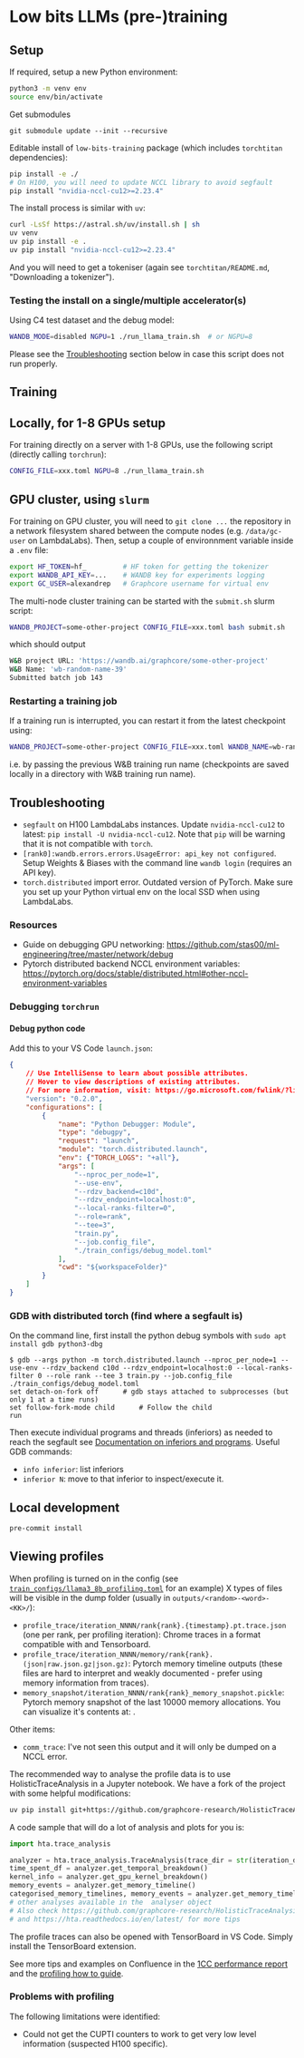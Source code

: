 # Low bits LLMs (pre-)training

## Setup

If required, setup a new Python environment:
```bash
python3 -m venv env
source env/bin/activate
```

Get submodules
```
git submodule update --init --recursive
```

Editable install of `low-bits-training` package (which includes `torchtitan` dependencies):
```bash
pip install -e ./
# On H100, you will need to update NCCL library to avoid segfault
pip install "nvidia-nccl-cu12>=2.23.4"
```

The install process is similar with `uv`:
```bash
curl -LsSf https://astral.sh/uv/install.sh | sh
uv venv
uv pip install -e .
uv pip install "nvidia-nccl-cu12>=2.23.4"
```

And you will need to get a tokeniser (again see `torchtitan/README.md`, "Downloading a tokenizer").

### Testing the install on a single/multiple accelerator(s)

Using C4 test dataset and the debug model:
```bash
WANDB_MODE=disabled NGPU=1 ./run_llama_train.sh  # or NGPU=8
```
Please see the [Troubleshooting](#troubleshooting) section below in case this script does not run properly.

## Training

## Locally, for 1-8 GPUs setup

For training directly on a server with 1-8 GPUs, use the following script (directly calling `torchrun`):
```bash
CONFIG_FILE=xxx.toml NGPU=8 ./run_llama_train.sh
```

## GPU cluster, using `slurm`

For training on GPU cluster, you will need to `git clone ...` the repository in a network filesystem shared between the compute nodes (e.g. `/data/gc-user` on LambdaLabs). Then, setup a couple of environnment variable inside a `.env` file:
```bash
export HF_TOKEN=hf_         # HF token for getting the tokenizer
export WANDB_API_KEY=...    # WANDB key for experiments logging
export GC_USER=alexandrep   # Graphcore username for virtual env
```

The multi-node cluster training can be started with the `submit.sh` slurm script:
```bash
WANDB_PROJECT=some-other-project CONFIG_FILE=xxx.toml bash submit.sh
```
which should output
```bash
W&B project URL: 'https://wandb.ai/graphcore/some-other-project'
W&B Name: 'wb-random-name-39'
Submitted batch job 143
```

### Restarting a training job

If a training run is interrupted, you can restart it from the latest checkpoint using:
```bash
WANDB_PROJECT=some-other-project CONFIG_FILE=xxx.toml WANDB_NAME=wb-random-name-39 bash submit.sh
```
i.e. by passing the previous W&B training run name (checkpoints are saved locally in a directory with W&B training run name).

## Troubleshooting

* `segfault` on H100 LambdaLabs instances. Update `nvidia-nccl-cu12` to latest: `pip install -U nvidia-nccl-cu12`. Note that `pip` will be warning that it is not compatible with `torch`.
* `[rank0]:wandb.errors.errors.UsageError: api_key not configured`. Setup Weights & Biases with the command line `wandb login` (requires an API key).
* `torch.distributed` import error. Outdated version of PyTorch. Make sure you set up your Python virtual env on the local SSD when using LambdaLabs.

### Resources

* Guide on debugging GPU networking: https://github.com/stas00/ml-engineering/tree/master/network/debug
* Pytorch distributed backend NCCL environment variables: https://pytorch.org/docs/stable/distributed.html#other-nccl-environment-variables

### Debugging `torchrun`

#### Debug python code

Add this to your VS Code `launch.json`:

```json
{
    // Use IntelliSense to learn about possible attributes.
    // Hover to view descriptions of existing attributes.
    // For more information, visit: https://go.microsoft.com/fwlink/?linkid=830387
    "version": "0.2.0",
    "configurations": [
        {
            "name": "Python Debugger: Module",
            "type": "debugpy",
            "request": "launch",
            "module": "torch.distributed.launch",
            "env": {"TORCH_LOGS": "+all"},
            "args": [
                "--nproc_per_node=1",
                "--use-env",
                "--rdzv_backend=c10d",
                "--rdzv_endpoint=localhost:0",
                "--local-ranks-filter=0",
                "--role=rank",
                "--tee=3",
                "train.py",
                "--job.config_file",
                "./train_configs/debug_model.toml"
            ],
            "cwd": "${workspaceFolder}"
        }
    ]
}
```

### GDB with distributed torch (find where a segfault is)

On the command line, first install the python debug symbols with `sudo apt install gdb python3-dbg`

```console
$ gdb --args python -m torch.distributed.launch --nproc_per_node=1 --use-env --rdzv_backend c10d --rdzv_endpoint=localhost:0 --local-ranks-filter 0 --role rank --tee 3 train.py --job.config_file ./train_configs/debug_model.toml
set detach-on-fork off      # gdb stays attached to subprocesses (but only 1 at a time runs)
set follow-fork-mode child      # Follow the child
run
```

Then execute individual programs and threads (inferiors) as needed to reach the segfault
see [Documentation on inferiors and programs](https://www.zeuthen.desy.de/unix/unixguide/infohtml/gdb/Inferiors-and-Programs.html).
Useful GDB commands:

* `info inferior`: list inferiors
* `inferior N`: move to that inferior to inspect/execute it.

## Local development

```bash
pre-commit install
```

## Viewing profiles

When profiling is turned on in the config (see [`train_configs/llama3_8b_profiling.toml`](train_configs/llama3_8b_profiling.toml) for an example)
X types of files will be visible in the dump folder (usually in `outputs/<random>-<word>-<KK>/`):

* `profile_trace/iteration_NNNN/rank{rank}.{timestamp}.pt.trace.json` (one per rank, per profiling iteration): Chrome traces in a format compatible with [](ui.perfetto.dev) and Tensorboard.
* `profile_trace/iteration_NNNN/memory/rank{rank}.(json|raw.json.gz|json.gz)`: Pytorch memory timeline outputs (these files are hard to interpret and weakly documented - prefer using memory information from traces).
* `memory_snapshot/iteration_NNNN/rank{rank}_memory_snapshot.pickle`: Pytorch memory snapshot of the last 10000 memory allocations. You can visualize it's contents at: [](https://pytorch.org/memory_viz).

Other items:

* `comm_trace`: I've not seen this output and it will only be dumped on a NCCL error.

The recommended way to analyse the profile data is to use HolisticTraceAnalysis in a Jupyter notebook. We have a fork of the project with some helpful modifications:

```bash
uv pip install git+https://github.com/graphcore-research/HolisticTraceAnalysis-fork.git@improved-memory-analysis
```

A code sample that will do a lot of analysis and plots for you is:

```python
import hta.trace_analysis

analyzer = hta.trace_analysis.TraceAnalysis(trace_dir = str(iteration_dir))
time_spent_df = analyzer.get_temporal_breakdown()
kernel_info = analyzer.get_gpu_kernel_breakdown()
memory_events = analyzer.get_memory_timeline()
categorised_memory_timelines, memory_events = analyzer.get_memory_timeline_per_category()
# other analyses available in the  analyser object
# Also check https://github.com/graphcore-research/HolisticTraceAnalysis-fork/tree/improved-memory-analysis/examples
# and https://hta.readthedocs.io/en/latest/ for more tips
```

The profile traces can also be opened with TensorBoard in VS Code. Simply install the TensorBoard extension.

See more tips and examples on Confluence in the [1CC performance report](https://graphcore.atlassian.net/wiki/spaces/AAI/pages/4005953678/LambdaLabs+1CC+GPU+cluster+report+feedback#Profile-analysis) and the
[profiling how to guide](https://graphcore.atlassian.net/wiki/spaces/AAI/pages/4056973329/How+to+Analyse+profile+traces+generated+by+Torchtitan+WIP).

### Problems with profiling

The following limitations were identified:

* Could not get the CUPTI counters to work to get very low level information (suspected H100 specific).
